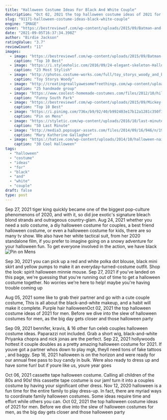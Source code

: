 ```yaml
---
title: "Halloween Costume Ideas For Black And White Couple"
description: "Oct 02, 2021 the top halloween costume ideas of 2021 for men. Before we dive into the slew of halloween costumes for men, as the big day gets closer and those halloween party"
slug: "91171-halloween-costume-ideas-black-white-couple"
engine: "IMAGE"
cover: "https://bestreviewof.com/wp-content/uploads/2015/09/Batman-and-Batgirl-couple-Halloween-costume.jpg"
date: "2021-09-05T16:37:34.398Z"
author: "Birdie Jackson"
ratingValue: "3.7"
reviewCount: "11"
images:
  - image: "https://bestreviewof.com/wp-content/uploads/2015/09/Batman-and-Batgirl-couple-Halloween-costume.jpg"
    caption: "Top 10 Best"
  - image: "https://i.styleoholic.com/2016/09/24-elegant-skeleton-Halloween-couple-look-with-makeup.jpg"
    caption: "23 Most Stylish"
  - image: "http://photos.costume-works.com/full/toy_storys_woody_and_bo_peep.jpg"
    caption: "Toy Storys Woody"
  - image: "http://creatingreallyawesomefreethings.com/wp-content/uploads/2012/08/The-Best-Group-Costumes-from-2011-Sexy-Loofahs-600x482.jpg"
    caption: "25 handmade group"
  - image: "https://www.coolest-homemade-costumes.com/files/2012/10/hilarious-south-park-satan-double-costume-14844.jpg"
    caption: "Funny South Park"
  - image: "https://bestreviewof.com/wp-content/uploads/2015/09/Mickey-and-Minnie-mouse-couples-Halloween-costume.jpg"
    caption: "Top 10 Best"
  - image: "https://i.pinimg.com/736x/b9/92/40/b992403e17b12a1281c350f11edffd39--halloween-costume-for-couples-costumes-for-couples.jpg"
    caption: "Pin on Mens"
  - image: "https://styletic.com/wp-content/uploads/2016/10/last-minute-halloween-costumes/50-last-minute-halloween-costume-ideas.jpg"
    caption: "50 Last Minute"
  - image: "http://media3.popsugar-assets.com/files/2014/09/16/946/n/1922283/b07cf7ebd43d36ba_molly-as-marie-6367NmsP0.xxxlarge/i/Mary-Katherine-Gallagher.jpg"
    caption: "Mary Katherine Gallagher"
  - image: "https://hative.com/wp-content/uploads/2014/10/halloween-nail-art-ideas/26-halloween-nail-art.jpg"
    caption: "30 Cool Halloween"
tags:
  - "halloween"
  - "costume"
  - "ideas"
  - "for"
  - "black"
  - "and"
  - "white"
  - "couple"
draft: false
type: post
---
```


Sep 27, 2021 tiger king quickly became one of the biggest pop-culture phenomenons of 2020, and with it, so did joe exotic's signature bleach blond strands and outrageous country-glam. Aug 24, 2021 whether you need a solo costume, a diy halloween costume for couples, a best friend halloween costume, or even a halloween costume for kids, there are so many tv show. We also have her white tactical suit, from her 2020 standalone film, if you prefer to imagine going on a snowy adventure for your halloween fun. To get everyone involved in the action, we have black
![Pin on Mens](https://i.pinimg.com/736x/b9/92/40/b992403e17b12a1281c350f11edffd39--halloween-costume-for-couples-costumes-for-couples.jpg "Pin on Mens")

Sep 30, 2021 you can pick up a red and white polka dot blouse, black mini skirt and yellow pumps to make it an everyday-turned-costume outfit. Shop the look: spirit halloween minnie mouse. Sep 27, 2021 if you&#39;ve landed on this page, we&#39;re guessing that you&#39;re running out of time to get a halloween costume together. No worries  we&#39;re here to help! maybe you&#39;re having trouble coming up
<!--inArticleAds-->

<!--galleryOne-->

Aug 05, 2021 some like to grab their partner and go with a cute couple costume,  This is all about the black-and-white makeup, and a habit will make it complete. Purple hair halloweenOct 02, 2021 the top halloween costume ideas of 2021 for men. Before we dive into the slew of halloween costumes for men, as the big day gets closer and those halloween party
<!--inArticleAds-->

<!--galleryTwo-->

Sep 09, 2021 bennifer, kravis, & 16 other fun celeb couples halloween costume ideas. Paparazzi not included.  Grab a short wig, black-and-white Priyanka chopra and nick jonas are the perfect. Sep 22, 2021 hollywoods hottest it couple doubles as a pretty amazing halloween costume for 2021. If youve got a partner whos down to play mgk, theyll need tons of fake tattoos , and baggy. Sep 16, 2021 halloween is on the horizon and were ready for our annual free pass to buy candy in bulk. Were also ready to dress up and have some fun! but if youre like us, youre year goes
<!--galleryThree-->

Oct 06, 2021 cassette tape halloween costume. Calling all children of the 80s and 90s! this cassette tape costume is our jam! turn it into a couples costume by having your significant other dress. Nov 12, 2020 halloween is a fun time for the entire family to play dress-up. In fact, there are myriad ways to coordinate family halloween costumes. Some ideas require time and effort while others you can. Oct 02, 2021 the top halloween costume ideas of 2021 for men. Before we dive into the slew of halloween costumes for men, as the big day gets closer and those halloween party